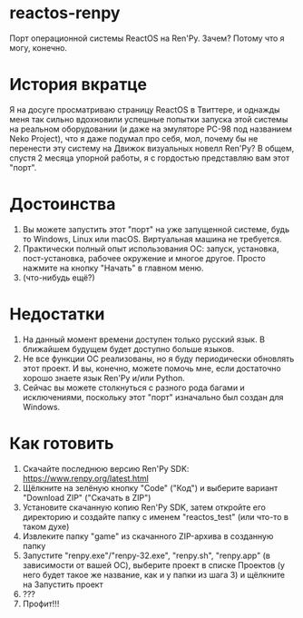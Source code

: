 # reactos-renpy
Порт операционной системы ReactOS на Ren'Py. Зачем? Потому что я могу, конечно.

# История вкратце
Я на досуге просматриваю страницу ReactOS в Твиттере, и однажды меня так сильно вдохновили успешные попытки запуска этой системы на реальном оборудовании (и даже на эмуляторе PC-98 под названием Neko Project), что я даже подумал про себя, мол, почему бы не перенести эту систему на Движок визуальных новелл Ren'Py? В общем, спустя 2 месяца упорной работы, я с гордостью представляю вам этот "порт".

# Достоинства
1. Вы можете запустить этот "порт" на уже запущенной системе, будь то Windows, Linux или macOS. Виртуальная машина не требуется.
2. Практически полный опыт использования ОС: запуск, установка, пост-установка, рабочее окружение и многое другое. Просто нажмите на кнопку "Начать" в главном меню.
3. (что-нибудь ещё?)

# Недостатки
1. На данный момент времени доступен только русский язык. В ближайшем будущем будет доступно больше языков.
2. Не все функции ОС реализованы, но я буду периодически обновлять этот проект. И вы, конечно, можете помочь мне, если достаточно хорошо знаете язык Ren'Py и/или Python.
3. Сейчас вы можете столкнуться с разного рода багами и исключениями, поскольку этот "порт" изначально был создан для Windows.

# Как готовить
1. Скачайте последнюю версию Ren'Py SDK: https://www.renpy.org/latest.html
2. Щёлкните на зелёную кнопку "Code" ("Код") и выберите вариант "Download ZIP" ("Скачать в ZIP")
3. Установите скачанную копию Ren'Py SDK, затем откройте его директорию и создайте папку с именем "reactos_test" (или что-то в таком духе)
4. Извлеките папку "game" из скачанного ZIP-архива в созданную папку
5. Запустите "renpy.exe"/"renpy-32.exe", "renpy.sh", "renpy.app" (в зависимости от вашей ОС), выберите проект в списке Проектов (у него будет такое же название, как и у папки из шага 3) и щёлкните на Запустить проект
6. ???
7. Профит!!!
